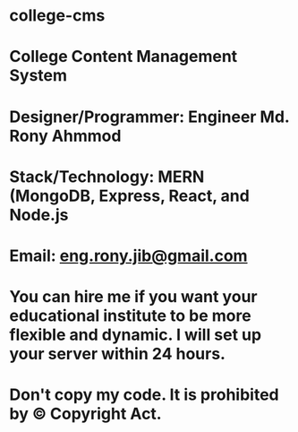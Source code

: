 # college-cms
# College Content Management System
# Designer/Programmer: Engineer Md. Rony Ahmmod
# Stack/Technology: MERN (MongoDB, Express, React, and Node.js
# Email: eng.rony.jib@gmail.com
# You can hire me if you want your educational institute to be more flexible and dynamic. I will set up your server within 24 hours.
# Don't copy my code. It is prohibited by &copy; Copyright Act.

